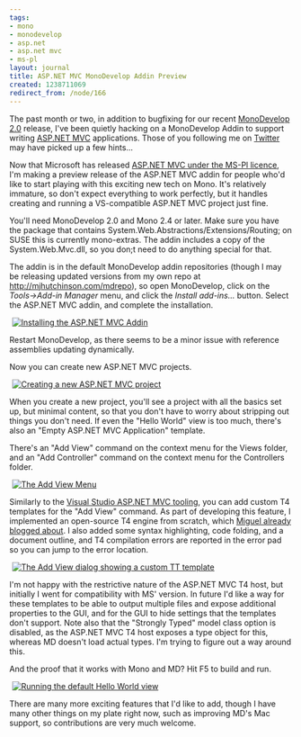 ```yaml
---
tags:
- mono
- monodevelop
- asp.net
- asp.net mvc
- ms-pl
layout: journal
title: ASP.NET MVC MonoDevelop Addin Preview
created: 1238711069
redirect_from: /node/166
---
```

The past month or two, in addition to bugfixing for our recent <a href="http://monodevelop.com">MonoDevelop 2.0</a> release, I've been quietly hacking on a MonoDevelop Addin to support writing <a href="http://asp.net/mvc">ASP.NET MVC</a> applications. Those of you following me on <a href="http://twitter.com/mjhutchinson">Twitter</a> may have picked up a few hints...

Now that Microsoft has released <a href="http://weblogs.asp.net/scottgu/archive/2009/04/01/asp-net-mvc-1-0.aspx">ASP.NET MVC under the MS-Pl licence</a>, I'm making a preview release of the ASP.NET MVC addin for people who'd like to start playing with this exciting new tech on Mono. It's relatively immature, so don't expect everything to work perfectly, but it handles creating and running a VS-compatible ASP.NET MVC project just fine.
<!--break-->
You'll need MonoDevelop 2.0 and Mono 2.4 or later. Make sure you have the package that contains System.Web.Abstractions/Extensions/Routing; on SUSE this is currently mono-extras. The addin includes a copy of the System.Web.Mvc.dll, so you don;t need to do anything special for that.

The addin is in the default MonoDevelop addin repositories (though I may be releasing updated versions from my own repo at http://mjhutchinson.com/mdrepo), so open MonoDevelop, click on the <em>Tools->Add-in Manager</em> menu, and click the <em>Install add-ins...</em> button. Select the ASP.NET MVC addin, and complete the installation.

<a href="http://mjhutchinson.com/files/images/MonoScreenshots/AspMvcAddin-1-Installation.png "><img src="http://mjhutchinson.com/files/images/MonoScreenshots/AspMvcAddin-1-Installation-thumb.png" alt="Installing the ASP.NET MVC Addin" style="max-width:98%; display:block;margin-left:auto;margin-right:auto;" /></a>

Restart MonoDevelop, as there seems to be a minor issue with reference assemblies updating dynamically.

Now you can create new ASP.NET MVC projects.

<a href="http://mjhutchinson.com/files/images/MonoScreenshots/AspMvcAddin-2-NewSolution.png"><img src="http://mjhutchinson.com/files/images/MonoScreenshots/AspMvcAddin-2-NewSolution-thumb.png" alt="Creating a new ASP.NET MVC project" style="max-width:98%; display:block;margin-left:auto;margin-right:auto;" /></a>

When you create a new project, you'll see a project with all the basics set up, but minimal content, so that you don't have to worry about stripping out things you don't need. If even the "Hello World" view is too much, there's also an "Empty ASP.NET MVC Application" template.

There's an "Add View" command on the context menu for the Views folder, and an "Add Controller" command on the context menu for the Controllers folder.

<a href="http://mjhutchinson.com/files/images/MonoScreenshots/AspMvcAddin-3-AddView.png"><img src="http://mjhutchinson.com/files/images/MonoScreenshots/AspMvcAddin-3-AddView-thumb.png" alt="The Add View Menu" style="max-width:98%; display:block;margin-left:auto;margin-right:auto;" /></a>

Similarly to the <a href="http://weblogs.asp.net/scottgu/archive/2009/01/27/asp-net-mvc-1-0-release-candidate-now-available.aspx">Visual Studio ASP.NET MVC tooling</a>, you can add custom T4 templates for the "Add View" command. As part of developing this feature, I implemented an open-source T4 engine from scratch, which <a href="http://tirania.org/blog/archive/2009/Mar-10.html">Miguel already blogged about</a>. I also added some syntax highlighting, code folding, and a document outline, and T4 compilation errors are reported in the error pad so you can jump to the error location.

<a href="http://mjhutchinson.com/files/images/MonoScreenshots/AspMvcAddin-4-CustomTT.png"><img src="http://mjhutchinson.com/files/images/MonoScreenshots/AspMvcAddin-4-CustomTT-thumb.png" alt="The Add View dialog showing a custom TT template" style="max-width:98%; display:block;margin-left:auto;margin-right:auto;" /></a>

I'm not happy with the restrictive nature of the ASP.NET MVC T4 host, but initially I went for compatibility with MS' version. In future I'd like a way for these templates to be able to output multiple files and expose additional properties to the GUI, and for the GUI to hide settings that the templates don't support. Note also that the "Strongly Typed" model class option is disabled, as the ASP.NET MVC T4 host exposes a type object for this, whereas MD doesn't load actual types. I'm trying to figure out a way around this.

And the proof that it works with Mono and MD? Hit F5 to build and run.

<a href="http://mjhutchinson.com/files/images/MonoScreenshots/AspMvcAddin-5-Run.png"><img src="http://mjhutchinson.com/files/images/MonoScreenshots/AspMvcAddin-5-Run-thumb.png" alt="Running the default Hello World view" style="max-width:98%; display:block;margin-left:auto;margin-right:auto;" /></a>

There are many more exciting features that I'd like to add, though I have many other things on my plate right now, such as improving MD's Mac support, so contributions are very much welcome.
